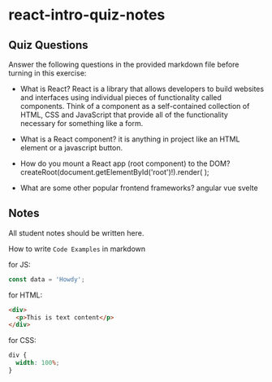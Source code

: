 # react-intro-quiz-notes

## Quiz Questions

Answer the following questions in the provided markdown file before turning in this exercise:

- What is React? React is a library that allows developers to build websites and interfaces using individual pieces of functionality called components. Think of a component as a self-contained collection of HTML, CSS and JavaScript that provide all of the functionality necessary for something like a form.

- What is a React component? it is anything in project like an HTML element or a javascript button.

- How do you mount a React app (root component) to the DOM? createRoot(document.getElementById('root')!).render(
  <StrictMode>
  <App />
  </StrictMode>
  );

- What are some other popular frontend frameworks? angular vue svelte

## Notes

All student notes should be written here.

How to write `Code Examples` in markdown

for JS:

```javascript
const data = 'Howdy';
```

for HTML:

```html
<div>
  <p>This is text content</p>
</div>
```

for CSS:

```css
div {
  width: 100%;
}
```
